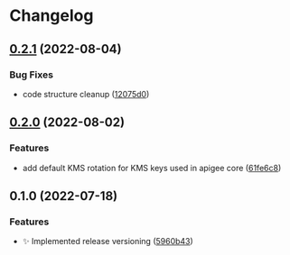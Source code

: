 # Changelog

## [0.2.1](https://github.com/apigee/terraform-modules/compare/v0.2.0...v0.2.1) (2022-08-04)


### Bug Fixes

* code structure cleanup ([12075d0](https://github.com/apigee/terraform-modules/commit/12075d0f8706ed15cee742c7eef58eb56760f0c6))

## [0.2.0](https://github.com/apigee/terraform-modules/compare/v0.1.0...v0.2.0) (2022-08-02)


### Features

* add default KMS rotation for KMS keys used in apigee core ([61fe6c8](https://github.com/apigee/terraform-modules/commit/61fe6c8a11cc8a926608096e9b8651dc3616b12f))

## 0.1.0 (2022-07-18)


### Features

* :sparkles: Implemented release versioning ([5960b43](https://github.com/apigee/terraform-modules/commit/5960b43908407603eee29e1d85141d14d102f6c4))
